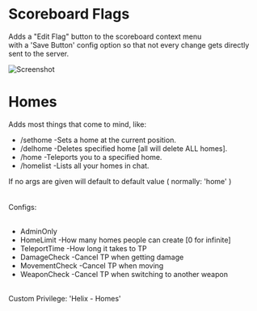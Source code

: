# Scoreboard Flags
Adds a "Edit Flag" button to the scoreboard context menu  
with a 'Save Button' config option so that not every change gets directly sent to the server.  

![Screenshot](https://user-images.githubusercontent.com/43032513/118579722-e62ed500-b78e-11eb-8d9f-4a20f175b6e5.png)

# Homes
Adds most things that come to mind, like:<br>
  <ul>
    <li>/sethome  -Sets a home at the current position.</li> 
    <li>/delhome  -Deletes specified home [all will delete ALL homes].</li>
    <li>/home     -Teleports you to a specified home.</li>
    <li>/homelist -Lists all your homes in chat.</li>
  </ul>
If no args are given will default to default value ( normally: 'home' )<br>
<br>
<br>
Configs:<br>
<br>
    <ul>
      <li>AdminOnly</li>
      <li>HomeLimit -How many homes people can create [0 for infinite]</li> 
      <li>TeleportTime -How long it takes to TP</li>
      <li>DamageCheck -Cancel TP when getting damage</li>
      <li>MovementCheck -Cancel TP when moving</li>
      <li>WeaponCheck -Cancel TP when switching to another weapon</li>
    </ul>
    <br>
Custom Privilege: 'Helix - Homes'
